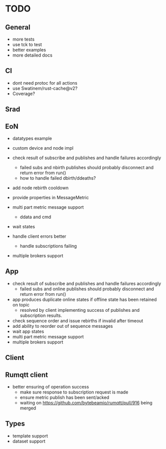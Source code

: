 # TODO

## General

- more tests
- use tck to test
- better examples
- more detailed docs

## CI

- dont need protoc for all actions
- use Swatinem/rust-cache@v2?
- Coverage?

## Srad

## EoN

- datatypes example
- custom device and node impl

- check result of subscribe and publishes and handle failures accordingly
  - failed subs and nbirth publishes should probably disconnect and return error from run()
  - how to handle failed dbirth/ddeaths?

- add node rebirth cooldown
- provide properties in MessageMetric
- multi part metric message support
  - ddata and cmd
- wait states
- handle client errors better
  - handle subscriptions failing
- multiple brokers support

## App

- check result of subscribe and publishes and handle failures accordingly
  - failed subs and online publishes should probably disconnect and return error from run()
- app produces duplicate online states if offline state has been retained on topic
  - resolved by client implementing success of publishes and subscription results.
- check sequence order and issue rebirths if invalid after timeout
- add ability to reorder out of sequence messages
- wait app states
- multi part metric message support
- multiple brokers support

## Client

## Rumqtt client

- better ensuring of operation success
  - make sure response to subscription request is made
  - ensure metric publish has been sent/acked
  - waiting on https://github.com/bytebeamio/rumqtt/pull/916 being merged

## Types

- template support
- dataset support
